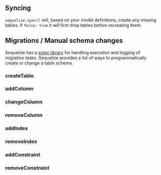 ## Syncing

`sequelize.sync()` will, based on your model definitions, create any missing tables.
If `force: true` it will first drop tables before recreating them.

## Migrations / Manual schema changes

Sequelize has a [sister library](https://github.com/sequelize/umzug) for handling execution and logging of migration tasks.
Sequelize provides a list of ways to programmatically create or change a table schema.

### createTable

### addColumn

### changeColumn

### removeColumn

### addIndex

### removeIndex

### addConstraint

### removeConstraint
